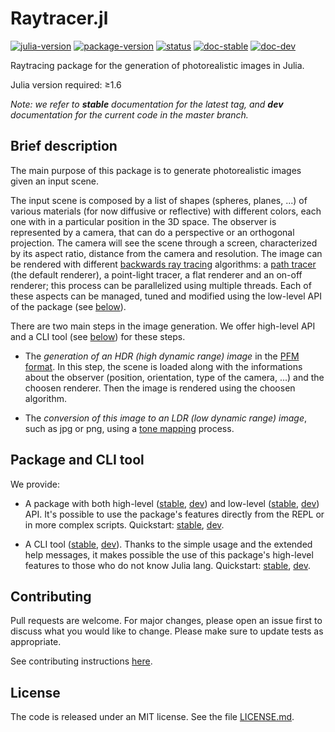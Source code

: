 # Raytracer.jl

[![julia-version](https://img.shields.io/badge/julia_version-v1.6-9558B2?style=flat&logo=julia)](https://julialang.org/)
[![package-version](https://img.shields.io/badge/package_version-v0.2.0-9558B2?style=flat)](https://github.com/Paolo97Gll/Raytracer.jl/releases)
[![status](https://img.shields.io/badge/project_status-beta-ba8a11?style=flat)](https://github.com/Paolo97Gll/Raytracer.jl)
[![doc-stable](https://img.shields.io/badge/docs-stable-blue?style=flat)](https://paolo97gll.github.io/Raytracer.jl/stable)
[![doc-dev](https://img.shields.io/badge/docs-dev-blue?style=flat)](https://paolo97gll.github.io/Raytracer.jl/dev)

Raytracing package for the generation of photorealistic images in Julia.

Julia version required: ≥1.6

_Note: we refer to **stable** documentation for the latest tag, and **dev** documentation for the current code in the master branch._

## Brief description

The main purpose of this package is to generate photorealistic images given an input scene.

The input scene is composed by a list of shapes (spheres, planes, ...) of various materials (for now diffusive or reflective) with different colors, each one with in a particular position in the 3D space. The observer is represented by a camera, that can do a perspective or an orthogonal projection. The camera will see the scene through a screen, characterized by its aspect ratio, distance from the camera and resolution. The image can be rendered with different [backwards ray tracing](https://en.wikipedia.org/wiki/Ray_tracing_(graphics)#Reversed_direction_of_traversal_of_scene_by_the_rays) algorithms: a [path tracer](https://en.wikipedia.org/wiki/Path_tracing) (the default renderer), a point-light tracer, a flat renderer and an on-off renderer; this process can be parallelized using multiple threads. Each of these aspects can be managed, tuned and modified using the low-level API of the package (see [below](#-Package-and-CLI-tool)).

There are two main steps in the image generation. We offer high-level API and a CLI tool (see [below](#-Package-and-CLI-tool)) for these steps.

- The _generation of an HDR (high dynamic range) image_ in the [PFM format](http://www.pauldebevec.com/Research/HDR/PFM/). In this step, the scene is loaded along with the informations about the observer (position, orientation, type of the camera, ...) and the choosen renderer. Then the image is rendered using the choosen algorithm.

- The _conversion of this image to an LDR (low dynamic range) image_, such as jpg or png, using a [tone mapping](https://en.wikipedia.org/wiki/Tone_mapping) process.

## Package and CLI tool

We provide:

- A package with both high-level ([stable](https://paolo97gll.github.io/Raytracer.jl/stable/api/high-level), [dev](https://paolo97gll.github.io/Raytracer.jl/dev/api/high-level)) and low-level ([stable](https://paolo97gll.github.io/Raytracer.jl/stable/api/low-level), [dev](https://paolo97gll.github.io/Raytracer.jl/dev/api/low-level)) API. It's possible to use the package's features directly from the REPL or in more complex scripts. Quickstart: [stable](https://paolo97gll.github.io/Raytracer.jl/stable/quickstart/api), [dev](https://paolo97gll.github.io/Raytracer.jl/dev/quickstart/api).

- A CLI tool ([stable](https://paolo97gll.github.io/Raytracer.jl/stable/cli), [dev](https://paolo97gll.github.io/Raytracer.jl/dev/cli)). Thanks to the simple usage and the extended help messages, it makes possible the use of this package's high-level features to those who do not know Julia lang. Quickstart: [stable](https://paolo97gll.github.io/Raytracer.jl/stable/quickstart/cli), [dev](https://paolo97gll.github.io/Raytracer.jl/dev/quickstart/cli).

## Contributing

Pull requests are welcome. For major changes, please open an issue first to discuss what you would like to change. Please make sure to update tests as appropriate.

See contributing instructions [here](https://paolo97gll.github.io/Raytracer.jl/stable/devs/collab).

## License

The code is released under an MIT license. See the file [LICENSE.md](./LICENSE.md).
